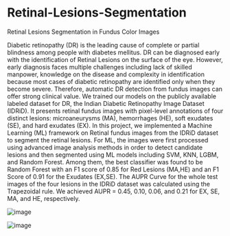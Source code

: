 # Retinal-Lesions-Segmentation
Retinal Lesions Segmentation in Fundus Color Images

Diabetic retinopathy (DR) is the leading cause of complete or partial blindness among
people with diabetes mellitus. DR can be diagnosed early with the identification of Retinal Lesions on the surface of the eye. However, early diagnosis faces multiple challenges including lack of skilled manpower, knowledge on the disease and complexity in identification because most cases of diabetic retinopathy are identified only when they become severe. Therefore, automatic DR detection from fundus images can offer
strong clinical value. We trained our models on the publicly available labeled dataset for DR, the Indian Diabetic Retinopathy Image Dataset (IDRiD). It presents retinal fundus images with pixel-level annotations of four distinct lesions: microaneurysms (MA), hemorrhages (HE), soft exudates (SE), and hard exudates (EX). In this project, we implemented a Machine Learning (ML) framework on Retinal fundus images from the IDRiD dataset to segment the retinal lesions. For ML, the images were first processed using advanced image analysis methods in order to detect candidate lesions and then segmented using ML models including SVM, KNN, LGBM, and Random Forest. Among them, the best classifier was found to be Random Forest with an F1 score of 0.85 for Red Lesions (MA,HE) and an F1 Score of 0.91 for the Exudates (EX,SE). The AUPR Curve for the whole test images of the four lesions in the IDRiD dataset was calculated using the Trapezoidal rule. We achieved AUPR = 0.45, 0.10, 0.06, and 0.21 for EX, SE, MA, and HE, respectively.

![image](https://user-images.githubusercontent.com/19288227/179268441-fc40f454-3aa6-4799-8250-e2cfbe7d154b.png)

![image](https://user-images.githubusercontent.com/19288227/179268617-d9cd72a3-9af5-4a33-b149-3b9f689f7d04.png)
